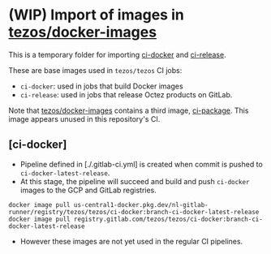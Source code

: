 # (WIP) Import of images in [tezos/docker-images](https://gitlab.com/tezos/docker-images/)

This is a temporary folder for importing
[ci-docker](https://gitlab.com/tezos/docker-images/ci-docker) and
[ci-release](https://gitlab.com/tezos/docker-images/ci-release).

These are base images used in `tezos/tezos` CI jobs:

- `ci-docker`: used in jobs that build Docker images
- `ci-release`: used in jobs that release Octez products on GitLab.

Note that
[tezos/docker-images](https://gitlab.com/tezos/docker-images/)
contains a third image,
[ci-package](https://gitlab.com/tezos/docker-images/ci-package). This
image appears unused in this repository's CI.


## [ci-docker]

- Pipeline defined in [./.gitlab-ci.yml] is created when commit is pushed to `ci-docker-latest-release`.
- At this stage, the pipeline will succeed and build and push `ci-docker` images to the GCP and GitLab registries.
```
docker image pull us-central1-docker.pkg.dev/nl-gitlab-runner/registry/tezos/tezos/ci-docker:branch-ci-docker-latest-release
docker image pull registry.gitlab.com/tezos/tezos/ci-docker:branch-ci-docker-latest-release
```
- However these images are not yet used in the regular CI pipelines.
